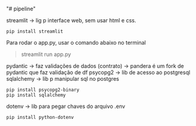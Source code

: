 "# pipeline" 

streamlit -> lig p interface web, sem usar html e css.

    pip install streamlit

Para rodar o app.py, usar o comando abaixo no terminal
> streamlit run app.py

pydantic -> faz validações de dados (contrato)  -> pandera é um fork de pydantic que faz validação de df
psycopg2 -> lib de acesso ao postgresql
sqlalchemy -> lib p manipular sql no postgres

    pip install psycopg2-binary
    pip install sqlalchemy

dotenv -> lib para pegar chaves do arquivo .env

    pip install python-dotenv
